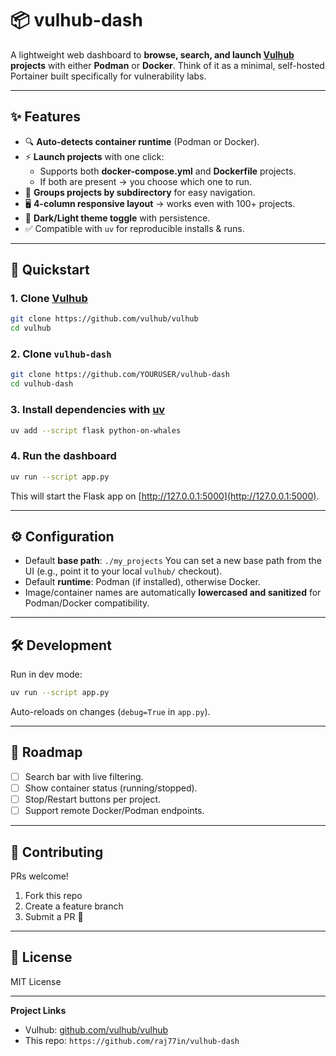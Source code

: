 # 📦 vulhub-dash

A lightweight web dashboard to **browse, search, and launch [Vulhub](https://github.com/vulhub/vulhub) projects** with either **Podman** or **Docker**.
Think of it as a minimal, self-hosted Portainer built specifically for vulnerability labs.

---

## ✨ Features

- 🔍 **Auto-detects container runtime** (Podman or Docker).
- ⚡ **Launch projects** with one click:
  - Supports both **docker-compose.yml** and **Dockerfile** projects.
  - If both are present → you choose which one to run.
- 📂 **Groups projects by subdirectory** for easy navigation.
- 🖥️ **4-column responsive layout** → works even with 100+ projects.
- 🎨 **Dark/Light theme toggle** with persistence.
- ✅ Compatible with `uv` for reproducible installs & runs.

---

## 🚀 Quickstart

### 1. Clone [Vulhub](https://github.com/vulhub/vulhub)

```bash
git clone https://github.com/vulhub/vulhub
cd vulhub
````

### 2. Clone `vulhub-dash`

```bash
git clone https://github.com/YOURUSER/vulhub-dash
cd vulhub-dash
```

### 3. Install dependencies with [uv](https://github.com/astral-sh/uv)

```bash
uv add --script flask python-on-whales
```

### 4. Run the dashboard

```bash
uv run --script app.py
```

This will start the Flask app on [http://127.0.0.1:5000](http://127.0.0.1:5000).

---
## ⚙️ Configuration

* Default **base path**: `./my_projects`
  You can set a new base path from the UI (e.g., point it to your local `vulhub/` checkout).
* Default **runtime**: Podman (if installed), otherwise Docker.
* Image/container names are automatically **lowercased and sanitized** for Podman/Docker compatibility.

---

## 🛠️ Development

Run in dev mode:

```bash
uv run --script app.py
```

Auto-reloads on changes (`debug=True` in `app.py`).

---

## 📌 Roadmap

* [ ] Search bar with live filtering.
* [ ] Show container status (running/stopped).
* [ ] Stop/Restart buttons per project.
* [ ] Support remote Docker/Podman endpoints.

---

## 🤝 Contributing

PRs welcome!

1. Fork this repo
2. Create a feature branch
3. Submit a PR 🎉

---

## 📄 License

MIT License

---

**Project Links**

* Vulhub: [github.com/vulhub/vulhub](https://github.com/vulhub/vulhub)
* This repo: `https://github.com/raj77in/vulhub-dash`
